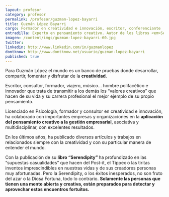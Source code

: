 ```yaml
---
layout: profesor
category: profesor
permalink: /profesor/guzman-lopez-bayarri
title: Guzmán López Bayarri
cargo: Formador en creatividad e innovación, escritor, conferenciante
entradilla: Experto en pensamiento creativo. Autor de los libros <em>Serendipity</em> y <em>El jukebox del emprendedor</em>.
imagen: /content/imgs/guzman-lopez-bayarri-60.jpg
twitter:
linkedin: http://www.linkedin.com/in/guzmanlopez
dontknow: http://www.dontknow.net/usuario/guzman-lopez-bayarri
published: true
---
```


<p>Para Guzmán López el mundo es un banco de pruebas donde desarrollar, compartir, fomentar y disfrutar de la <strong>creatividad</strong>.</p>
<p>Escritor, consultor, formador, viajero, músico… hombre polifacético e innovador que trata de transmitir a los demás los “valores creativos” que hacen de su vida y su carrera profesional el mejor ejemplo de su propio pensamiento.</p>
<p>Licenciado en Psicología, formador y consultor en creatividad e innovación, ha colaborado con importantes empresas y organizaciones en la <strong>aplicación del pensamiento creativo a la gestión empresarial</strong>, asociativa y multidisciplinar, con excelentes resultados.</p>
<p>En los últimos años, ha publicado diversos artículos y trabajos en relacionados siempre con la creatividad y con su particular manera de entender el mundo.</p>
<p>Con la publicación de su <strong>libro “Serendipity” </strong>ha profundizado en las “supuestas casualidades” que hacen del Post-it, el Tippex o las tiritas inventos imprescindibles en nuestras vidas y de sus creadores personas muy afortunadas. Pero la Serendipity, o los éxitos inesperados, no son fruto del azar o la Diosa Fortuna, todo lo contrario. <strong>Solamente las personas que tienen una mente abierta y creativa, están preparados para detectar y aprovechar estos encuentros fortuitos.</strong></p>
